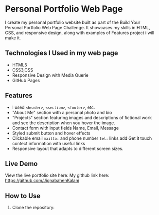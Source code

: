 # Personal Portfolio Web Page

I create my personal portfolio website built as part of the Build Your Personal Portfolio Web Page Challenge.
It showcases my skills in HTML, CSS, and responsive design, along with examples of Features project i will make it. 

## Technologies I Used in my web page 

- HTML5
- CSS3,CSS
- Responsive Design with Media Querie
- GitHub Pages

## Features

- I used `<header>`, `<section>`, `<footer>`, etc.
- "About Me" section with a personal photo and bio
- "Projects" section featuring images and descriptions of fictional work  and see the description when you hover the image.
- Contact form with input fields Name, Email, Message 
- Styled submit button and hover effects
- Clickable email `mailto:` and phone number `tel:` links add Get it touch contect information with useful links 
- Responsive layout that adapts to different screen sizes.

## Live Demo

View the live portfolio site here: 
My github link here: https://github.com/JignabahenKalani

## How to Use

1. Clone the repository:
